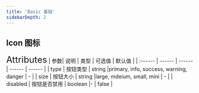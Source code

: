 ```yaml
---
title: 'Basic 基础'
sidebarDepth: 2
---
```

## Icon 图标

<ClientOnly>
  <e-icon/>
<font size=5>Attributes</font>
| 参数| 说明 | 类型 | 可选值 | 默认值 |
| :------ | ------ | ------ | ------ | ------ |
| type | 按钮类型 | string |primary, info, success, warning, danger | - |
| size | 按钮大小 | string |large, mdeium, small, mini | - |
| disabled | 按钮是否禁用 | boolean |- | false |
</ClientOnly>
